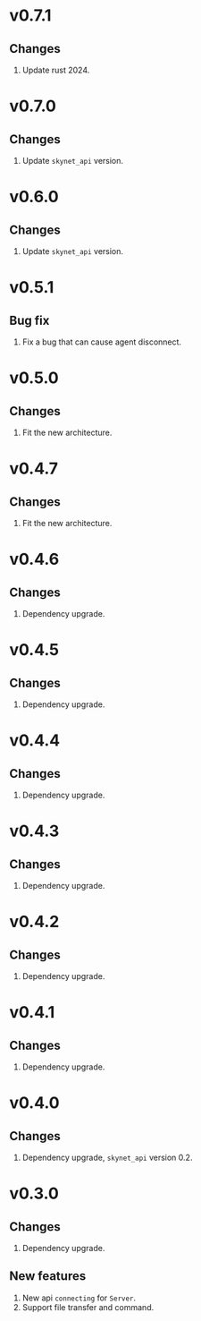 # v0.7.1
## Changes
1. Update rust 2024.

# v0.7.0
## Changes
1. Update `skynet_api` version.

# v0.6.0
## Changes
1. Update `skynet_api` version.

# v0.5.1
## Bug fix
1. Fix a bug that can cause agent disconnect.

# v0.5.0
## Changes
1. Fit the new architecture.

# v0.4.7
## Changes
1. Fit the new architecture.

# v0.4.6
## Changes
1. Dependency upgrade.

# v0.4.5
## Changes
1. Dependency upgrade.

# v0.4.4
## Changes
1. Dependency upgrade.

# v0.4.3
## Changes
1. Dependency upgrade.

# v0.4.2
## Changes
1. Dependency upgrade.

# v0.4.1
## Changes
1. Dependency upgrade.

# v0.4.0
## Changes
1. Dependency upgrade, `skynet_api` version 0.2.

# v0.3.0
## Changes
1. Dependency upgrade.

## New features
1. New api `connecting` for `Server`.
2. Support file transfer and command.

